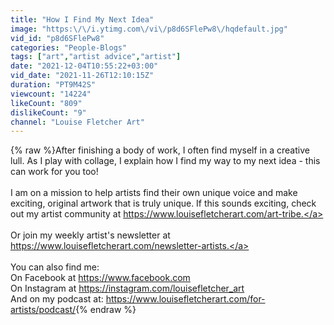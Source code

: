 ```yaml
---
title: "How I Find My Next Idea"
image: "https:\/\/i.ytimg.com\/vi\/p8d6SFlePw8\/hqdefault.jpg"
vid_id: "p8d6SFlePw8"
categories: "People-Blogs"
tags: ["art","artist advice","artist"]
date: "2021-12-04T10:55:22+03:00"
vid_date: "2021-11-26T12:10:15Z"
duration: "PT9M42S"
viewcount: "14224"
likeCount: "809"
dislikeCount: "9"
channel: "Louise Fletcher Art"
---
```

{% raw %}After finishing a body of work, I often find myself in a creative lull. As I play with collage, I explain how I find my way to my next idea - this can work for you too!<br /><br />I am on a mission to help artists find their own unique voice and make exciting, original artwork that is truly unique. If this sounds exciting, check out my artist community at <a rel="nofollow" target="blank" href="https://www.louisefletcherart.com/art-tribe.">https://www.louisefletcherart.com/art-tribe.</a><br /><br />Or join my weekly artist's newsletter at <a rel="nofollow" target="blank" href="https://www.louisefletcherart.com/newsletter-artists.">https://www.louisefletcherart.com/newsletter-artists.</a> <br /><br />You can also find me: <br />On Facebook at <a rel="nofollow" target="blank" href="https://www.facebook.com">https://www.facebook.com</a> <br />On Instagram at <a rel="nofollow" target="blank" href="https://instagram.com/louisefletcher_art">https://instagram.com/louisefletcher_art</a> <br />And on my podcast at: <a rel="nofollow" target="blank" href="https://www.louisefletcherart.com/for-artists/podcast/">https://www.louisefletcherart.com/for-artists/podcast/</a>{% endraw %}
